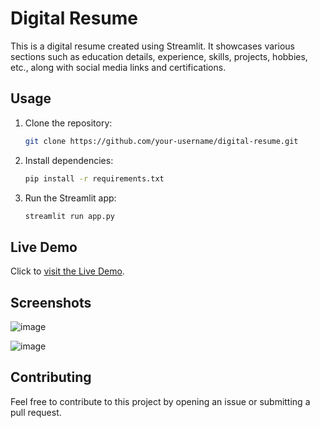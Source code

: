 # Digital Resume

This is a digital resume created using Streamlit. It showcases various sections such as education details, experience, skills, projects, hobbies, etc., along with social media links and certifications.

## Usage

1. Clone the repository:

    ```bash
    git clone https://github.com/your-username/digital-resume.git
    ```

2. Install dependencies:

    ```bash
    pip install -r requirements.txt
    ```

3. Run the Streamlit app:

    ```bash
    streamlit run app.py
    ```

## Live Demo


Click to [visit the Live Demo](https://digital-cv-5gyf.onrender.com/#animesh-maity).

## Screenshots

![image](https://github.com/animesh-am/resume/assets/115914707/97a1f7d3-6bd0-43f1-8a3b-b08655592181)

![image](https://github.com/animesh-am/resume/assets/115914707/b4d6a4cc-6429-47ac-acd2-1c96c3f19c0b)


## Contributing

Feel free to contribute to this project by opening an issue or submitting a pull request.
